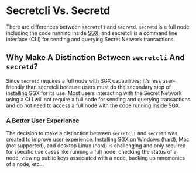 # Secretcli Vs. Secretd

There are differences between `secretcli` and `secretd`. `secretd` is a full node including the code running inside [SGX](../../../secret-network-overview/privacy-technology/intel-sgx/why-sgx.md), and secretcli is a command line interface (CLI) for sending and querying Secret Network transactions.&#x20;

## Why Make A Distinction Between `secretcli` And `secretd`?

Since `secretd` requires a full node with SGX capabilities; it's less user-friendly than secretcli because users must do the secondary step of installing SGX for its use. Most users interacting with the Secret Network using a CLI will not require a full node for sending and querying transactions and do not need to access a full node with the code running inside SGX.&#x20;

### A Better User Experience&#x20;

The decision to make a distinction between `secretcli` and `secretd` was created to improve user experience. Installing SGX on Windows (hard), Mac (not supported), and desktop Linux (hard) is challenging and only required for specific use cases like running a full node, checking the status of a node, viewing public keys associated with a node, backing up mnemonics of a node, etc... &#x20;
